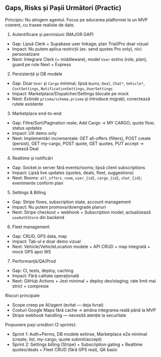 ## Gaps, Risks și Pașii Următori (Practic)

Principiu: Nu atingem agentul. Focus pe aducerea platformei la un MVP coerent, cu trasee realiste de date.

1) Autentificare și permisiuni (MAJOR GAP)
- Gap: Lipsă Clerk + Supabase user linkage; plan Trial/Pro doar vizual
- Impact: Nu putem aplica restricții (ex. send quotes Pro only), nici personalizare
- Next: Integrare Clerk (+ middleware), model `User` extins (role, plan), guard pe rute Next + Express

2) Persistență și DB modele
- Gap: Doar `User` și `Cargo` minimal; lipsă `Quote`, `Deal`, `Chat*`, `Vehicle*`, `CostSettings`, `NotificationSettings`, `UserSettings`
- Impact: Marketplace/Dispatcher/Settings blocate pe mock
- Next: Extinde `prisma/schema.prisma` și introduce migrații; conectează rutele existente

3) Marketplace end-to-end
- Gap: Filtre/Sort/Pagination reale; Add Cargo → MY CARGO; quote flow; status updates
- Impact: UX demo only
- Next: Implementări incrementale: GET all-offers (filters), POST create (persist), GET my-cargo, POST quote, GET quotes, PUT accept → creează Deal

4) Realtime și notificări
- Gap: Socket.io server fără events/rooms; lipsă client subscriptions
- Impact: Lipsă live updates (quotes, deals, fleet, suggestions)
- Next: Rooms: `all_offers_room`, `user_{id}`, `cargo_{id}`, `chat_{id}`; evenimente conform plan

5) Settings & Billing
- Gap: Stripe flows, subscription state, account management
- Impact: Nu putem promova/downgrade planuri
- Next: Stripe checkout + webhook + Subscription model; actualizează `useAuthStore` din backend

6) Fleet management
- Gap: CRUD, GPS data, map
- Impact: Tab-ul e doar demo vizual
- Next: Vehicle/VehicleLocation modele + API CRUD + map integrată + mock GPS apoi WS

7) Performanță/QA/Prod
- Gap: CI, tests, deploy, caching
- Impact: Fără calitate operațională
- Next: GitHub Actions + Jest minimal + deploy dev/staging; rate limit mai strict + compresie

Riscuri principale
- Scope creep pe AI/agent (evitat — deja livrat)
- Costuri Google Maps fără cache → amâna integrarea reală până la MVP
- Stripe webhook handling — necesită atenție la securitate

Propunere pași următori (2 sprints):
- Sprint 1: Auth+Perms, DB modele extinse, Marketplace e2e minimal (create, list, my-cargo, quote submit/accept)
- Sprint 2: Settings billing (Stripe) + Subscription gating + Realtime quotes/deals + Fleet CRUD (fără GPS real), QA basic


